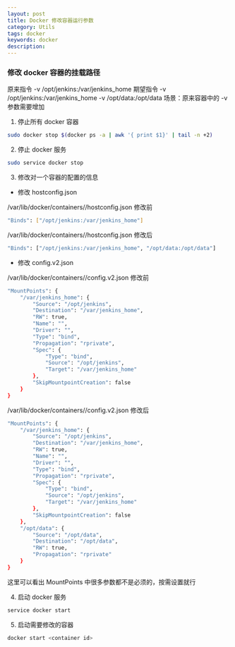 ```yaml
---
layout: post
title: Docker 修改容器运行参数
category: Utils
tags: docker
keywords: docker
description:
---
```


### 修改 docker 容器的挂载路径

原来指令 -v /opt/jenkins:/var/jenkins_home
期望指令 -v /opt/jenkins:/var/jenkins_home -v /opt/data:/opt/data
场景：原来容器中的 -v 参数需要增加

1. 停止所有 docker 容器

```bash
sudo docker stop $(docker ps -a | awk '{ print $1}' | tail -n +2)
```

2. 停止 docker 服务

```bash
sudo service docker stop
```

3. 修改对一个容器的配置的信息

- 修改 hostconfig.json

/var/lib/docker/containers/<hash>/hostconfig.json 修改前

```bash
"Binds": ["/opt/jenkins:/var/jenkins_home"]
```

/var/lib/docker/containers/<hash>/hostconfig.json 修改后

```bash
"Binds": ["/opt/jenkins:/var/jenkins_home", "/opt/data:/opt/data"]
```

- 修改 config.v2.json

/var/lib/docker/containers/<hash>/config.v2.json 修改前

```bash
"MountPoints": {
    "/var/jenkins_home": {
        "Source": "/opt/jenkins",
        "Destination": "/var/jenkins_home",
        "RW": true,
        "Name": "",
        "Driver": "",
        "Type": "bind",
        "Propagation": "rprivate",
        "Spec": {
            "Type": "bind",
            "Source": "/opt/jenkins",
            "Target": "/var/jenkins_home"
        },
        "SkipMountpointCreation": false
    }
}
```

/var/lib/docker/containers/<hash>/config.v2.json 修改后

```bash
"MountPoints": {
    "/var/jenkins_home": {
        "Source": "/opt/jenkins",
        "Destination": "/var/jenkins_home",
        "RW": true,
        "Name": "",
        "Driver": "",
        "Type": "bind",
        "Propagation": "rprivate",
        "Spec": {
            "Type": "bind",
            "Source": "/opt/jenkins",
            "Target": "/var/jenkins_home"
        },
        "SkipMountpointCreation": false
    },
    "/opt/data": {
        "Source": "/opt/data",
        "Destination": "/opt/data",
        "RW": true,
        "Propagation": "rprivate"
    }
}
```

这里可以看出 MountPoints 中很多参数都不是必须的，按需设置就行

4. 启动 docker 服务

```bash
service docker start
```

5. 启动需要修改的容器

```bash
docker start <container id>
```
